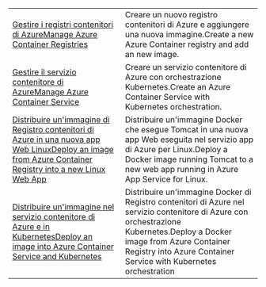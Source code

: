|  |  |
|---------|---------|
| <span data-ttu-id="2b8a7-101">[Gestire i registri contenitori di Azure][1]</span><span class="sxs-lookup"><span data-stu-id="2b8a7-101">[Manage Azure Container Registries][1]</span></span> | <span data-ttu-id="2b8a7-102">Creare un nuovo registro contenitori di Azure e aggiungere una nuova immagine.</span><span class="sxs-lookup"><span data-stu-id="2b8a7-102">Create a new Azure Container registry and add an new image.</span></span> | 
| <span data-ttu-id="2b8a7-103">[Gestire il servizio contenitore di Azure][2]</span><span class="sxs-lookup"><span data-stu-id="2b8a7-103">[Manage Azure Container Service][2]</span></span> | <span data-ttu-id="2b8a7-104">Creare un servizio contenitore di Azure con orchestrazione Kubernetes.</span><span class="sxs-lookup"><span data-stu-id="2b8a7-104">Create an Azure Container Service with Kubernetes orchestration.</span></span> | 
| <span data-ttu-id="2b8a7-105">[Distribuire un'immagine di Registro contenitori di Azure in una nuova app Web Linux][3]</span><span class="sxs-lookup"><span data-stu-id="2b8a7-105">[Deploy an image from Azure Container Registry into a new Linux Web App][3]</span></span> | <span data-ttu-id="2b8a7-106">Distribuire un'immagine Docker che esegue Tomcat in una nuova app Web eseguita nel servizio app di Azure per Linux.</span><span class="sxs-lookup"><span data-stu-id="2b8a7-106">Deploy a Docker image running Tomcat to a new web app running in Azure App Service for Linux.</span></span> | 
| <span data-ttu-id="2b8a7-107">[Distribuire un'immagine nel servizio contenitore di Azure e in Kubernetes][4]</span><span class="sxs-lookup"><span data-stu-id="2b8a7-107">[Deploy an image into Azure Container Service and Kubernetes][4]</span></span> | <span data-ttu-id="2b8a7-108">Distribuire un'immagine Docker di Registro contenitori di Azure nel servizio contenitore di Azure con orchestrazione Kubernetes.</span><span class="sxs-lookup"><span data-stu-id="2b8a7-108">Deploy a Docker image from Azure Container Registry into Azure Container Service with Kubernetes orchestration</span></span> |

[1]: https://azure.microsoft.com/resources/samples/acr-java-manage-azure-container-registry/
[2]: https://azure.microsoft.com/resources/samples/acs-java-manage-azure-container-service/
[3]: hhttps://azure.microsoft.com/resources/samples/app-service-java-deploy-image-from-acr-to-linux/
[4]: https://azure.microsoft.com/resources/samples/aad-java-browse-graph-and-manage-roles/
